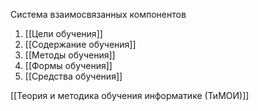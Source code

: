Система взаимосвязанных компонентов
1. [[Цели обучения]]
2. [[Содержание обучения]]
3. [[Методы обучения]]
4. [[Формы обучения]]
5. [[Средства обучения]]

[[Теория и методика обучения информатике (ТиМОИ)]]